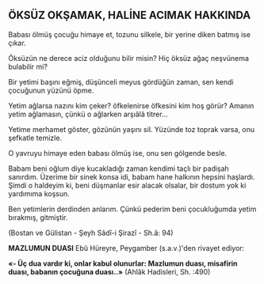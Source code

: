 ## ÖKSÜZ OKŞAMAK, HALİNE ACIMAK HAKKINDA

Babası ölmüş çocuğu himaye et, tozunu sil­kele, bir yerine diken batmış ise çıkar.

Öksüzün ne derece aciz olduğunu bilir mi­sin? Hiç öksüz ağaç neşvünema bulabilir mi?

Bir yetimi başını eğmiş, düşünceli meyus gördüğün zaman, sen kendi çocuğunun yüzünü öpme.

Yetim ağlarsa nazını kim çeker? öfkele­nirse öfkesini kim hoş görür? Amanın yetim ağlamasın, çünkü o ağlarken arşıâlâ titrer...

Yetime merhamet göster, gözünün yaşını sil. Yüzünde toz toprak varsa, onu şefkatle temizle.

O yavruyu himaye eden babası ölmüş ise, onu sen gölgende besle.

Babam beni oğlum diye kucakladığı zaman kendimi taçlı bir padişah sanırdım. Üzerime bir sinek konsa idi, babam hane halkının hepsini haşlardı. Şimdi o haldeyim ki, beni düşmanlar esir alacak olsalar, bir dostum yok ki yardımı­ma koşsun.

Ben yetimlerin derdinden anlarım. Çünkü pederim beni çocukluğumda yetim bırakmış, git­miştir.

(Bostan ve Gülistan - Şeyh Sâdî-i Şirazî - Sh.â: 94)

**MAZLUMUN DUASI**
Ebû Hüreyre, Peygamber (s.a.v.)'den rivayet ediyor:

**«- Üç dua vardır ki, onlar kabul olunurlar: Mazlumun duası, misafirin duası, babanın çocu­ğuna duası..»** (Ahlâk Hadisleri, Sh. :490)
